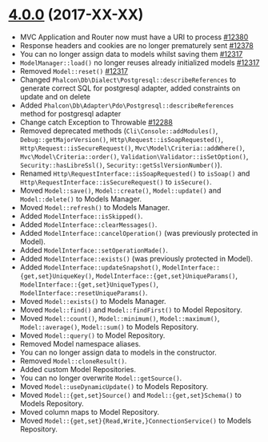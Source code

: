 # [4.0.0](https://github.com/phalcon/cphalcon/releases/tag/v4.0.0) (2017-XX-XX)
- MVC Application and Router now must have a URI to process [#12380](https://github.com/phalcon/cphalcon/pull/12380)
- Response headers and cookies are no longer prematurely sent [#12378](https://github.com/phalcon/cphalcon/pull/12378)
- You can no longer assign data to models whilst saving them [#12317](https://github.com/phalcon/cphalcon/issues/12317)
- `ModelManager::load()` no longer reuses already initialized models [#12317](https://github.com/phalcon/cphalcon/issues/12317)
- Removed `Model::reset()` [#12317](https://github.com/phalcon/cphalcon/issues/12317)
- Changed `Phalcon\Db\Dialect\Postgresql::describeReferences` to generate correct SQL for postgresql adapter, added constraints on update and on delete
- Added `Phalcon\Db\Adapter\Pdo\Postgresql::describeReferences` method for postgresql adapter
- Change catch Exception to Throwable [#12288](https://github.com/phalcon/cphalcon/issues/12288)
- Removed deprecated methods (`Cli\Console::addModules()`, `Debug::getMajorVersion()`, `Http\Request::isSoapRequested()`, `Http\Request::isSecureRequest()`, `Mvc\Model\Criteria::addWhere()`, `Mvc\Model\Criteria::order()`, `Validation\Validator::isSetOption()`, `Security::hasLibreSsl()`, `Security::getSslVersionNumber()`).
- Renamed `Http\RequestInterface::isSoapRequested()` to `isSoap()` and `Http\RequestInterface::isSecureRequest()` to `isSecure()`.
- Moved `Model::save()`, `Model::create()`, `Model::update()` and `Model::delete()` to Models Manager.
- Moved `Model::refresh()` to Models Manager.
- Added `ModelInterface::isSkipped()`.
- Added `ModelInterface::clearMessages()`.
- Added `ModelInterface::cancelOperation()` (was previously protected in Model).
- Added `ModelInterface::setOperationMade()`.
- Added `ModelInterface::exists()` (was previously protected in Model).
- Added `ModelInterface::updateSnapshot()`, `ModelInterface::{get,set}UniqueKey()`, `ModelInterface::{get,set}UniqueParams()`, `ModelInterface::{get,set}UniqueTypes()`, `ModelInterface::resetUniqueParams()`.
- Moved `Model::exists()` to Models Manager.
- Moved `Model::find()` and `Model::findFirst()` to Model Repository.
- Moved `Model::count()`, `Model::minimum()`, `Model::maximum()`, `Model::average()`, `Model::sum()` to Models Repository.
- Moved `Model::query()` to Model Repository.
- Removed Model namespace aliases.
- You can no longer assign data to models in the constructor.
- Removed `Model::cloneResult()`.
- Added custom Model Repositories.
- You can no longer overwrite `Model::getSource()`.
- Moved `Model::useDynamicUpdate()` to Models Repository.
- Moved `Model::{get,set}Source()` and `Model::{get,set}Schema()` to Models Repository.
- Moved column maps to Model Repository.
- Moved `Model::{get,set}{Read,Write,}ConnectionService()` to Models Repository.
